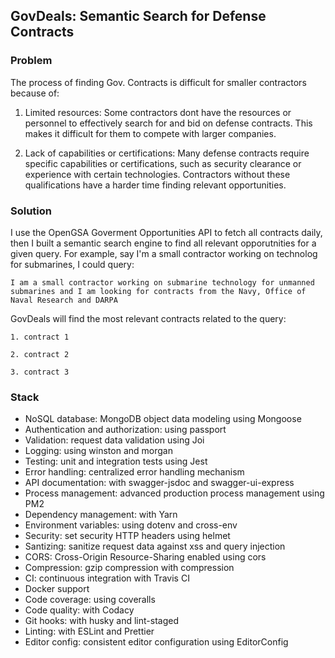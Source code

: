 ## GovDeals: Semantic Search for Defense Contracts

### Problem

The process of finding Gov. Contracts is difficult for smaller contractors because of:

1. Limited resources: Some contractors dont have the resources or personnel to effectively search for and bid on defense contracts. This makes it difficult for them to compete with larger companies.

2. Lack of capabilities or certifications: Many defense contracts require specific capabilities or certifications, such as security clearance or experience with certain technologies. Contractors without these qualifications have a harder time finding relevant opportunities.

### Solution

I use the OpenGSA Goverment Opportunities API to fetch all contracts daily, then I built a semantic search engine to find all relevant opporutnities for a given query. For example, say I'm a small contractor working on technolog for submarines, I could query:

`I am a small contractor working on submarine technology for unmanned submarines and I am looking for contracts from the Navy, Office of Naval Research and DARPA`

GovDeals will find the most relevant contracts related to the query:

`1. contract 1`

`2. contract 2`

`3. contract 3`

### Stack

- NoSQL database: MongoDB object data modeling using Mongoose
- Authentication and authorization: using passport
- Validation: request data validation using Joi
- Logging: using winston and morgan
- Testing: unit and integration tests using Jest
- Error handling: centralized error handling mechanism
- API documentation: with swagger-jsdoc and swagger-ui-express
- Process management: advanced production process management using PM2
- Dependency management: with Yarn
- Environment variables: using dotenv and cross-env
- Security: set security HTTP headers using helmet
- Santizing: sanitize request data against xss and query injection
- CORS: Cross-Origin Resource-Sharing enabled using cors
- Compression: gzip compression with compression
- CI: continuous integration with Travis CI
- Docker support
- Code coverage: using coveralls
- Code quality: with Codacy
- Git hooks: with husky and lint-staged
- Linting: with ESLint and Prettier
- Editor config: consistent editor configuration using EditorConfig
